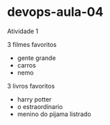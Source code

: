 # devops-aula-04
Atividade 1

3 filmes favoritos
- gente grande
- carros
- nemo


3 livros favoritos
- harry potter
- o estraordinario
- menino do pijama listrado
